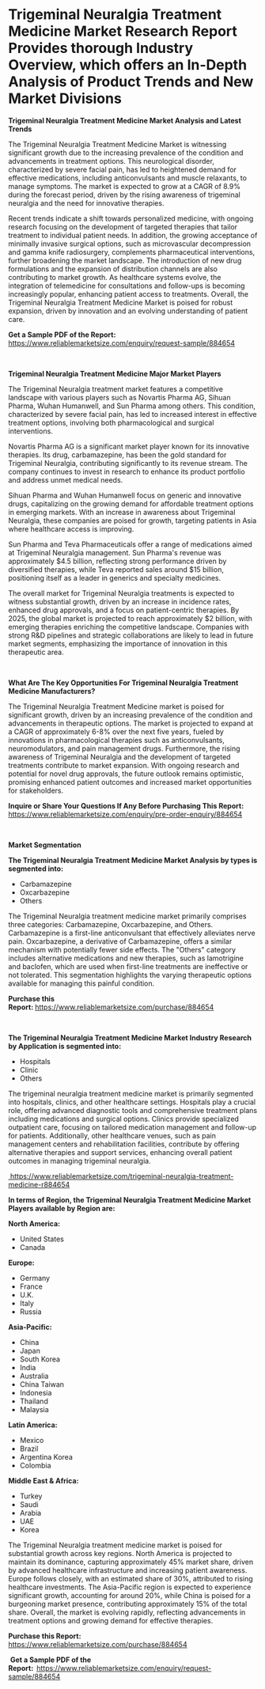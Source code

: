 <p><h1>Trigeminal Neuralgia Treatment Medicine Market Research Report Provides thorough Industry Overview, which offers an In-Depth Analysis of Product Trends and New Market Divisions</h1></p><p><strong>Trigeminal Neuralgia Treatment Medicine Market Analysis and Latest Trends</strong></p>
<p><p>The Trigeminal Neuralgia Treatment Medicine Market is witnessing significant growth due to the increasing prevalence of the condition and advancements in treatment options. This neurological disorder, characterized by severe facial pain, has led to heightened demand for effective medications, including anticonvulsants and muscle relaxants, to manage symptoms. The market is expected to grow at a CAGR of 8.9% during the forecast period, driven by the rising awareness of trigeminal neuralgia and the need for innovative therapies.</p><p>Recent trends indicate a shift towards personalized medicine, with ongoing research focusing on the development of targeted therapies that tailor treatment to individual patient needs. In addition, the growing acceptance of minimally invasive surgical options, such as microvascular decompression and gamma knife radiosurgery, complements pharmaceutical interventions, further broadening the market landscape. The introduction of new drug formulations and the expansion of distribution channels are also contributing to market growth. As healthcare systems evolve, the integration of telemedicine for consultations and follow-ups is becoming increasingly popular, enhancing patient access to treatments. Overall, the Trigeminal Neuralgia Treatment Medicine Market is poised for robust expansion, driven by innovation and an evolving understanding of patient care.</p></p>
<p><strong>Get a Sample PDF of the Report:&nbsp;</strong> <a href="https://www.reliablemarketsize.com/enquiry/request-sample/884654?utm_campaign=2626&utm_medium=2&utm_source=Github&utm_content=ia&utm_term=19042025&utm_id=trigeminal-neuralgia-treatment-medicine">https://www.reliablemarketsize.com/enquiry/request-sample/884654</a></p>
<p>&nbsp;</p>
<p><strong>Trigeminal Neuralgia Treatment Medicine Major Market Players</strong></p>
<p><p>The Trigeminal Neuralgia treatment market features a competitive landscape with various players such as Novartis Pharma AG, Sihuan Pharma, Wuhan Humanwell, and Sun Pharma among others. This condition, characterized by severe facial pain, has led to increased interest in effective treatment options, involving both pharmacological and surgical interventions.</p><p>Novartis Pharma AG is a significant market player known for its innovative therapies. Its drug, carbamazepine, has been the gold standard for Trigeminal Neuralgia, contributing significantly to its revenue stream. The company continues to invest in research to enhance its product portfolio and address unmet medical needs.</p><p>Sihuan Pharma and Wuhan Humanwell focus on generic and innovative drugs, capitalizing on the growing demand for affordable treatment options in emerging markets. With an increase in awareness about Trigeminal Neuralgia, these companies are poised for growth, targeting patients in Asia where healthcare access is improving.</p><p>Sun Pharma and Teva Pharmaceuticals offer a range of medications aimed at Trigeminal Neuralgia management. Sun Pharma's revenue was approximately $4.5 billion, reflecting strong performance driven by diversified therapies, while Teva reported sales around $15 billion, positioning itself as a leader in generics and specialty medicines.</p><p>The overall market for Trigeminal Neuralgia treatments is expected to witness substantial growth, driven by an increase in incidence rates, enhanced drug approvals, and a focus on patient-centric therapies. By 2025, the global market is projected to reach approximately $2 billion, with emerging therapies enriching the competitive landscape. Companies with strong R&D pipelines and strategic collaborations are likely to lead in future market segments, emphasizing the importance of innovation in this therapeutic area.</p></p>
<p>&nbsp;</p>
<p><strong>What Are The Key Opportunities For Trigeminal Neuralgia Treatment Medicine Manufacturers?</strong></p>
<p><p>The Trigeminal Neuralgia Treatment Medicine market is poised for significant growth, driven by an increasing prevalence of the condition and advancements in therapeutic options. The market is projected to expand at a CAGR of approximately 6-8% over the next five years, fueled by innovations in pharmacological therapies such as anticonvulsants, neuromodulators, and pain management drugs. Furthermore, the rising awareness of Trigeminal Neuralgia and the development of targeted treatments contribute to market expansion. With ongoing research and potential for novel drug approvals, the future outlook remains optimistic, promising enhanced patient outcomes and increased market opportunities for stakeholders.</p></p>
<p><strong>Inquire or Share Your Questions If Any Before Purchasing This Report:</strong> <a href="https://www.reliablemarketsize.com/enquiry/pre-order-enquiry/884654?utm_campaign=2626&utm_medium=2&utm_source=Github&utm_content=ia&utm_term=19042025&utm_id=trigeminal-neuralgia-treatment-medicine">https://www.reliablemarketsize.com/enquiry/pre-order-enquiry/884654</a></p>
<p>&nbsp;</p>
<p><strong>Market Segmentation</strong></p>
<p><strong>The Trigeminal Neuralgia Treatment Medicine Market Analysis by types is segmented into:</strong></p>
<p><ul><li>Carbamazepine</li><li>Oxcarbazepine</li><li>Others</li></ul></p>
<p><p>The Trigeminal Neuralgia treatment medicine market primarily comprises three categories: Carbamazepine, Oxcarbazepine, and Others. Carbamazepine is a first-line anticonvulsant that effectively alleviates nerve pain. Oxcarbazepine, a derivative of Carbamazepine, offers a similar mechanism with potentially fewer side effects. The "Others" category includes alternative medications and new therapies, such as lamotrigine and baclofen, which are used when first-line treatments are ineffective or not tolerated. This segmentation highlights the varying therapeutic options available for managing this painful condition.</p></p>
<p><strong>Purchase this Report:&nbsp;</strong><a href="https://www.reliablemarketsize.com/purchase/884654?utm_campaign=2626&utm_medium=2&utm_source=Github&utm_content=ia&utm_term=19042025&utm_id=trigeminal-neuralgia-treatment-medicine">https://www.reliablemarketsize.com/purchase/884654</a></p>
<p>&nbsp;</p>
<p><strong>The Trigeminal Neuralgia Treatment Medicine Market Industry Research by Application is segmented into:</strong></p>
<p><ul><li>Hospitals</li><li>Clinic</li><li>Others</li></ul></p>
<p><p>The trigeminal neuralgia treatment medicine market is primarily segmented into hospitals, clinics, and other healthcare settings. Hospitals play a crucial role, offering advanced diagnostic tools and comprehensive treatment plans including medications and surgical options. Clinics provide specialized outpatient care, focusing on tailored medication management and follow-up for patients. Additionally, other healthcare venues, such as pain management centers and rehabilitation facilities, contribute by offering alternative therapies and support services, enhancing overall patient outcomes in managing trigeminal neuralgia.</p></p>
<p><a href="https://www.reliablemarketsize.com/trigeminal-neuralgia-treatment-medicine-r884654?utm_campaign=2626&utm_medium=2&utm_source=Github&utm_content=ia&utm_term=19042025&utm_id=trigeminal-neuralgia-treatment-medicine">&nbsp;https://www.reliablemarketsize.com/trigeminal-neuralgia-treatment-medicine-r884654</a></p>
<p><strong>In terms of Region, the Trigeminal Neuralgia Treatment Medicine Market Players available by Region are:</strong></p>
<p>
    <p> <strong> North America: </strong>
        <ul>
            <li>United States</li>
            <li>Canada</li>
        </ul>
        </p> 
    <p> <strong> Europe: </strong>
        <ul>
            <li>Germany</li>
            <li>France</li>
            <li>U.K.</li>
            <li>Italy</li>
            <li>Russia</li>
        </ul>
        </p> 
    <p> <strong> Asia-Pacific: </strong>
        <ul>
            <li>China</li>
            <li>Japan</li>
            <li>South Korea</li>
            <li>India</li>
            <li>Australia</li>
            <li>China Taiwan</li>
            <li>Indonesia</li>
            <li>Thailand</li>
            <li>Malaysia</li>
        </ul>
        </p> 
    <p> <strong> Latin America: </strong>
        <ul>
            <li>Mexico</li>
            <li>Brazil</li>
            <li>Argentina Korea</li>
            <li>Colombia</li>
        </ul>
        </p> 
    <p> <strong> Middle East & Africa: </strong>
        <ul>
            <li>Turkey</li>
            <li>Saudi</li>
            <li>Arabia</li>
            <li>UAE</li>
            <li>Korea</li>
        </ul>
    </p>
    </p>
<p><p>The Trigeminal Neuralgia treatment medicine market is poised for substantial growth across key regions. North America is projected to maintain its dominance, capturing approximately 45% market share, driven by advanced healthcare infrastructure and increasing patient awareness. Europe follows closely, with an estimated share of 30%, attributed to rising healthcare investments. The Asia-Pacific region is expected to experience significant growth, accounting for around 20%, while China is poised for a burgeoning market presence, contributing approximately 15% of the total share. Overall, the market is evolving rapidly, reflecting advancements in treatment options and growing demand for effective therapies.</p></p>
<p><strong>Purchase this Report: </strong><a href="https://www.reliablemarketsize.com/purchase/884654?utm_campaign=2626&utm_medium=2&utm_source=Github&utm_content=ia&utm_term=19042025&utm_id=trigeminal-neuralgia-treatment-medicine">https://www.reliablemarketsize.com/purchase/884654</a></p>
<p>&nbsp;<strong>Get a Sample PDF of the Report:&nbsp;&nbsp;</strong><a href="https://www.reliablemarketsize.com/enquiry/request-sample/884654?utm_campaign=2626&utm_medium=2&utm_source=Github&utm_content=ia&utm_term=19042025&utm_id=trigeminal-neuralgia-treatment-medicine">https://www.reliablemarketsize.com/enquiry/request-sample/884654</a></p>
<p><strong></strong></p>
<p><p></p><p></p><p></p></p>